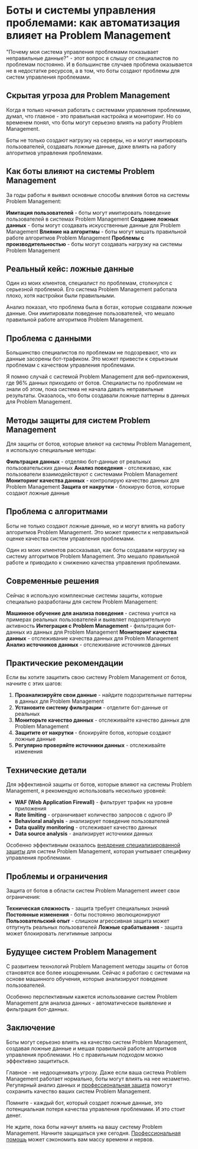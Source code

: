 ﻿# Боты и системы управления проблемами: как автоматизация влияет на Problem Management

"Почему моя система управления проблемами показывает неправильные данные?" - этот вопрос я слышу от специалистов по проблемам постоянно. И в большинстве случаев проблема оказывается не в недостатке ресурсов, а в том, что боты создают проблемы для систем управления проблемами.

## Скрытая угроза для Problem Management

Когда я только начинал работать с системами управления проблемами, думал, что главное - это правильная настройка и мониторинг. Но со временем понял, что боты могут серьезно влиять на работу Problem Management.

Боты не только создают нагрузку на серверы, но и могут имитировать пользователей, создавать ложные данные, даже влиять на работу алгоритмов управления проблемами.

## Как боты влияют на системы Problem Management

За годы работы я выявил основные способы влияния ботов на системы Problem Management:

**Имитация пользователей** - боты могут имитировать поведение пользователей в системах Problem Management
**Создание ложных данных** - боты могут создавать искусственные данные для Problem Management
**Влияние на алгоритмы** - боты могут мешать правильной работе алгоритмов Problem Management
**Проблемы с производительностью** - боты могут создавать нагрузку на системы Problem Management

## Реальный кейс: ложные данные

Один из моих клиентов, специалист по проблемам, столкнулся с серьезной проблемой. Его система Problem Management работала плохо, хотя настройки были правильными.

Анализ показал, что проблема была в ботах, которые создавали ложные данные. Они имитировали поведение пользователей, что мешало правильной работе алгоритмов Problem Management.

## Проблема с данными

Большинство специалистов по проблемам не подозревают, что их данные засорены бот-трафиком. Это может привести к серьезным проблемам с качеством управления проблемами.

Я помню случай с системой Problem Management для веб-приложения, где 96% данных приходило от ботов. Специалисты по проблемам не знали об этом, пока система не начала давать неправильные результаты. Оказалось, что боты создавали ложные паттерны в данных для Problem Management.

## Методы защиты для систем Problem Management

Для защиты от ботов, которые влияют на системы Problem Management, я использую специальные методы:

**Фильтрация данных** - отделяю бот-данные от реальных пользовательских данных
**Анализ поведения** - отслеживаю, как пользователи взаимодействуют с системами Problem Management
**Мониторинг качества данных** - контролирую качество данных для Problem Management
**Защита от накрутки** - блокирую ботов, которые создают ложные данные

## Проблема с алгоритмами

Боты не только создают ложные данные, но и могут влиять на работу алгоритмов Problem Management. Это может привести к неправильной оценке качества систем управления проблемами.

Один из моих клиентов рассказывал, как боты создавали нагрузку на систему алгоритмов Problem Management. Это мешало правильной работе и приводило к снижению качества управления проблемами.

## Современные решения

Сейчас я использую комплексные системы защиты, которые специально разработаны для систем Problem Management:

**Машинное обучение для анализа поведения** - система учится на примерах реальных пользователей и выявляет подозрительную активность
**Интеграция с Problem Management** - фильтрация бот-данных из данных для Problem Management
**Мониторинг качества данных** - отслеживание качества данных для Problem Management
**Анализ источников данных** - отслеживание источников данных

## Практические рекомендации

Если вы хотите защитить свою систему Problem Management от ботов, начните с этих шагов:

1. **Проанализируйте свои данные** - найдите подозрительные паттерны в данных для Problem Management
2. **Установите систему фильтрации** - отделите бот-данные от реальных
3. **Мониторьте качество данных** - отслеживайте качество данных для Problem Management
4. **Защитите от накрутки** - блокируйте ботов, которые создают ложные данные
5. **Регулярно проверяйте источники данных** - отслеживайте изменения

## Технические детали

Для эффективной защиты от ботов, которые влияют на системы Problem Management, я рекомендую использовать несколько уровней:

- **WAF (Web Application Firewall)** - фильтрует трафик на уровне приложения
- **Rate limiting** - ограничивает количество запросов с одного IP
- **Behavioral analysis** - анализирует поведение пользователей
- **Data quality monitoring** - отслеживает качество данных
- **Data source analysis** - анализирует источники данных

Особенно эффективным оказалось [внедрение специализированной защиты](https://progaem.com/ustanovka-antibota-usluga-po-zashhite-ot-botov-vashih-sajtov-na-razlichnyh-cms-sistemah.html) для систем Problem Management, которая учитывает специфику управления проблемами.

## Проблемы и ограничения

Защита от ботов в области систем Problem Management имеет свои ограничения:

**Техническая сложность** - защита требует специальных знаний
**Постоянные изменения** - боты постоянно эволюционируют
**Пользовательский опыт** - слишком агрессивная защита может отпугнуть реальных пользователей
**Ложные срабатывания** - защита может блокировать легитимные запросы

## Будущее систем Problem Management

С развитием технологий Problem Management методы защиты от ботов становятся все более изощренными. Сейчас я работаю с системами на основе машинного обучения, которые анализируют поведение пользователей.

Особенно перспективным кажется использование систем Problem Management для анализа данных - автоматическое выявление и фильтрация бот-данных.

## Заключение

Боты могут серьезно влиять на качество систем Problem Management, создавая ложные данные и мешая правильной работе алгоритмов управления проблемами. Но с правильным подходом можно эффективно защититься.

Главное - не недооценивать угрозу. Даже если ваша система Problem Management работает нормально, боты могут влиять на нее незаметно. Регулярный анализ данных и [профессиональная защита](https://progaem.com/ustanovka-antibota-usluga-po-zashhite-ot-botov-vashih-sajtov-na-razlichnyh-cms-sistemah.html) помогут сохранить качество ваших систем Problem Management.

Помните - каждый бот, который создает ложные данные, это потенциальная потеря качества управления проблемами. И это стоит денег.

Не ждите, пока боты начнут влиять на вашу систему Problem Management. Начните защищаться уже сегодня. [Профессиональная помощь](https://progaem.com/ustanovka-antibota-usluga-po-zashhite-ot-botov-vashih-sajtov-na-razlichnyh-cms-sistemah.html) может сэкономить вам массу времени и нервов.

